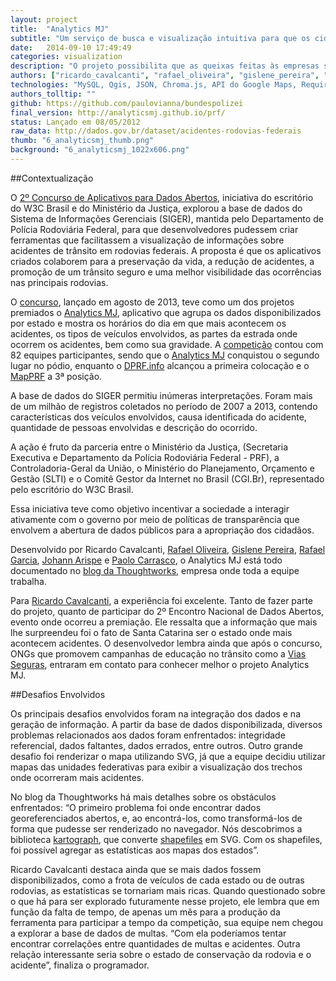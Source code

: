 ```yaml
---
layout: project
title:  "Analytics MJ"
subtitle: "Um serviço de busca e visualização intuitiva para que os cidadãos possam se orientar em um processo de decisão de compra"
date:   2014-09-10 17:49:49
categories: visualization
description: "O projeto possibilita que as queixas feitas às empresas sejam filtradas pelo gênero dos consumidores e pelo estado de atendimento das reclamações pelo fornecedor. Com apenas um clique no gráfico ou no texto é possível ativar o filtro, que mostrará os gráficos correspondentes à porcentagem total de reclamações."
authors: ["ricardo_cavalcanti", "rafael_oliveira", "gislene_pereira", "rafael_garcia", "johan_arispe", "paolo_carrasco"]
technologies: "MySQL, Qgis, JSON, Chroma.js, API do Google Maps, Require.js, Knockout"
authors_tolltip: ""
github: https://github.com/paulovianna/bundespolizei
final_version: http://analyticsmj.github.io/prf/
status: Lançado em 08/05/2012
raw_data: http://dados.gov.br/dataset/acidentes-rodovias-federais
thumb: "6_analyticsmj_thumb.png"
background: "6_analyticsmj_1022x606.png"
---
```


##Contextualização

O [2º Concurso de Aplicativos para Dados Abertos](http://www.w3c.br/Home/ConcursoAplicativos), iniciativa do escritório do W3C Brasil e do Ministério da Justiça, explorou a base de dados do Sistema de Informações Gerenciais (SIGER), mantida pelo Departamento de Polícia Rodoviária Federal, para que desenvolvedores pudessem criar ferramentas que facilitassem a visualização de informações sobre acidentes de trânsito em rodovias federais. A proposta é que os aplicativos criados colaborem para a preservação da vida, a redução de acidentes, a promoção de um trânsito seguro e uma melhor visibilidade das ocorrências nas principais rodovias.

O [concurso](http://www.w3c.br/Noticias/ConcursoMJW3C2), lançado em agosto de 2013, teve como um dos projetos premiados o [Analytics MJ](http://analyticsmj.github.io/prf/), aplicativo que agrupa os dados disponibilizados por estado e mostra os horários do dia em que mais acontecem os acidentes, os tipos de veículos envolvidos, as partes da estrada onde ocorrem os acidentes, bem como sua gravidade. A [competição](http://www.w3c.br/pub/Home/ConcursoAplicativos/Prioridades_para_o_desenvolvimento_de_aplicativos.pdf) contou com 82 equipes participantes, sendo que o [Analytics MJ](https://github.com/paulovianna/bundespolizei) conquistou o segundo lugar no pódio, enquanto o [DPRF.info](http://www.dprf.info/) alcançou a primeira colocação e o [MapPRF](http://200.132.38.42/mapprf/) a 3ª posição.

A base de dados do SIGER permitiu inúmeras interpretações. Foram mais de um milhão de registros coletados no período de 2007 a 2013, contendo características dos veículos envolvidos, causa identificada do acidente, quantidade de pessoas envolvidas e descrição do ocorrido.

A ação é fruto da parceria entre o Ministério da Justiça, (Secretaria Executiva e Departamento da Polícia Rodoviária Federal - PRF), a Controladoria-Geral da União, o Ministério do Planejamento, Orçamento e Gestão (SLTI) e o Comitê Gestor da Internet no Brasil (CGI.Br), representado pelo escritório do W3C Brasil.

Essa iniciativa teve como objetivo incentivar a sociedade a interagir ativamente com o governo por meio de políticas de transparência que envolvem a abertura de dados públicos para a apropriação dos cidadãos.

Desenvolvido por Ricardo Cavalcanti, [Rafael Oliveira](https://github.com/ludug3r0), [Gislene Pereira](https://github.com/pereiragislene), [Rafael Garcia](https://github.com/rafbgarcia), [Johann Arispe](https://github.com/johannarispe) e [Paolo Carrasco](https://github.com/paolocarrasco), o Analytics MJ está todo documentado no [blog da Thoughtworks](http://www.thoughtworks.com/pt/insights/blog/melhorando-seguranca-das-estradas-brasileiras), empresa onde toda a equipe trabalha.

Para [Ricardo Cavalcanti](https://github.com/rcaval), a experiência foi excelente. Tanto de fazer parte do projeto, quanto de participar do 2º Encontro Nacional de Dados Abertos, evento onde ocorreu a premiação. Ele ressalta que a informação que mais lhe surpreendeu foi o fato de Santa Catarina ser o estado onde mais acontecem acidentes. O desenvolvedor lembra ainda que após o concurso, ONGs que promovem campanhas de educação no trânsito como a [Vias Seguras](http://www.vias-seguras.com/), entraram em contato para conhecer melhor o projeto Analytics MJ.

##Desafios Envolvidos

Os principais desafios envolvidos foram na integração dos dados e na geração de informação. A partir da base de dados disponibilizada, diversos problemas relacionados aos dados foram enfrentados: integridade referencial, dados faltantes, dados errados, entre outros. Outro grande desafio foi renderizar o mapa utilizando SVG, já que a equipe decidiu utilizar mapas das unidades federativas para exibir a visualização dos trechos onde ocorreram mais acidentes.

No blog da Thoughtworks há mais detalhes sobre os obstáculos enfrentados: “O primeiro problema foi onde encontrar dados georeferenciados abertos, e, ao encontrá-los, como transformá-los de forma que pudesse ser renderizado no navegador. Nós descobrimos a biblioteca [kartograph](http://kartograph.org/), que converte [shapefiles](http://pt.wikipedia.org/wiki/Shapefile) em SVG. Com os shapefiles, foi possível agregar as estatísticas aos mapas dos estados”.

Ricardo Cavalcanti destaca ainda que se mais dados fossem disponibilizados, como a frota de veículos de cada estado ou de outras rodovias, as estatísticas se tornariam mais ricas. Quando questionado sobre o que há para ser explorado futuramente nesse projeto, ele lembra que em função da falta de tempo, de apenas um mês para a produção da ferramenta para participar a tempo da competição, sua equipe nem chegou a explorar a base de dados de multas. “Com ela poderíamos tentar encontrar correlações entre quantidades de multas e acidentes. Outra relação interessante seria sobre o estado de conservação da rodovia e o acidente”, finaliza o programador.












